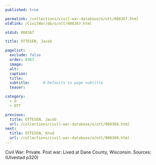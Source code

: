 ```yaml
---
published: true

permalink: /collections/civil-war-database/o/ott/008367.html
oldlink: /CivilWar/db/o/ott/008367.html

oldid: 008367

title: OTTESEN, Jacob

pagelist:
  exclude: false
  order: 8367
  image: 
  alt:
  caption:
  title:
  subtitle:      # Defaults to page subtitle
  teaser:

category: 
  - O 
  - OTT

previous:
  title: OTTESEN, Jacob
  url: /collections/civil-war-database/o/ott/008366.html  
next:
  title: OTTESEN, Knud
  url: /collections/civil-war-database/o/ott/008368.html   
---
```

Civil War: Private. Post war: Lived at Dane County, Wisconsin. Sources: (Ulvestad p320)